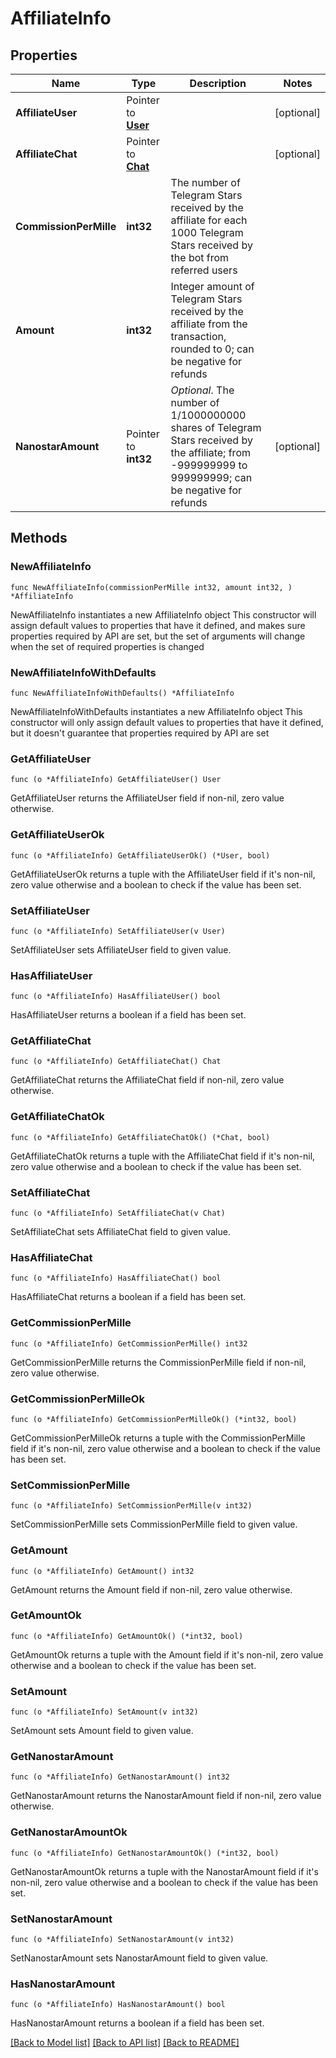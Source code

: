 # AffiliateInfo

## Properties

Name | Type | Description | Notes
------------ | ------------- | ------------- | -------------
**AffiliateUser** | Pointer to [**User**](User.md) |  | [optional] 
**AffiliateChat** | Pointer to [**Chat**](Chat.md) |  | [optional] 
**CommissionPerMille** | **int32** | The number of Telegram Stars received by the affiliate for each 1000 Telegram Stars received by the bot from referred users | 
**Amount** | **int32** | Integer amount of Telegram Stars received by the affiliate from the transaction, rounded to 0; can be negative for refunds | 
**NanostarAmount** | Pointer to **int32** | *Optional*. The number of 1/1000000000 shares of Telegram Stars received by the affiliate; from -999999999 to 999999999; can be negative for refunds | [optional] 

## Methods

### NewAffiliateInfo

`func NewAffiliateInfo(commissionPerMille int32, amount int32, ) *AffiliateInfo`

NewAffiliateInfo instantiates a new AffiliateInfo object
This constructor will assign default values to properties that have it defined,
and makes sure properties required by API are set, but the set of arguments
will change when the set of required properties is changed

### NewAffiliateInfoWithDefaults

`func NewAffiliateInfoWithDefaults() *AffiliateInfo`

NewAffiliateInfoWithDefaults instantiates a new AffiliateInfo object
This constructor will only assign default values to properties that have it defined,
but it doesn't guarantee that properties required by API are set

### GetAffiliateUser

`func (o *AffiliateInfo) GetAffiliateUser() User`

GetAffiliateUser returns the AffiliateUser field if non-nil, zero value otherwise.

### GetAffiliateUserOk

`func (o *AffiliateInfo) GetAffiliateUserOk() (*User, bool)`

GetAffiliateUserOk returns a tuple with the AffiliateUser field if it's non-nil, zero value otherwise
and a boolean to check if the value has been set.

### SetAffiliateUser

`func (o *AffiliateInfo) SetAffiliateUser(v User)`

SetAffiliateUser sets AffiliateUser field to given value.

### HasAffiliateUser

`func (o *AffiliateInfo) HasAffiliateUser() bool`

HasAffiliateUser returns a boolean if a field has been set.

### GetAffiliateChat

`func (o *AffiliateInfo) GetAffiliateChat() Chat`

GetAffiliateChat returns the AffiliateChat field if non-nil, zero value otherwise.

### GetAffiliateChatOk

`func (o *AffiliateInfo) GetAffiliateChatOk() (*Chat, bool)`

GetAffiliateChatOk returns a tuple with the AffiliateChat field if it's non-nil, zero value otherwise
and a boolean to check if the value has been set.

### SetAffiliateChat

`func (o *AffiliateInfo) SetAffiliateChat(v Chat)`

SetAffiliateChat sets AffiliateChat field to given value.

### HasAffiliateChat

`func (o *AffiliateInfo) HasAffiliateChat() bool`

HasAffiliateChat returns a boolean if a field has been set.

### GetCommissionPerMille

`func (o *AffiliateInfo) GetCommissionPerMille() int32`

GetCommissionPerMille returns the CommissionPerMille field if non-nil, zero value otherwise.

### GetCommissionPerMilleOk

`func (o *AffiliateInfo) GetCommissionPerMilleOk() (*int32, bool)`

GetCommissionPerMilleOk returns a tuple with the CommissionPerMille field if it's non-nil, zero value otherwise
and a boolean to check if the value has been set.

### SetCommissionPerMille

`func (o *AffiliateInfo) SetCommissionPerMille(v int32)`

SetCommissionPerMille sets CommissionPerMille field to given value.


### GetAmount

`func (o *AffiliateInfo) GetAmount() int32`

GetAmount returns the Amount field if non-nil, zero value otherwise.

### GetAmountOk

`func (o *AffiliateInfo) GetAmountOk() (*int32, bool)`

GetAmountOk returns a tuple with the Amount field if it's non-nil, zero value otherwise
and a boolean to check if the value has been set.

### SetAmount

`func (o *AffiliateInfo) SetAmount(v int32)`

SetAmount sets Amount field to given value.


### GetNanostarAmount

`func (o *AffiliateInfo) GetNanostarAmount() int32`

GetNanostarAmount returns the NanostarAmount field if non-nil, zero value otherwise.

### GetNanostarAmountOk

`func (o *AffiliateInfo) GetNanostarAmountOk() (*int32, bool)`

GetNanostarAmountOk returns a tuple with the NanostarAmount field if it's non-nil, zero value otherwise
and a boolean to check if the value has been set.

### SetNanostarAmount

`func (o *AffiliateInfo) SetNanostarAmount(v int32)`

SetNanostarAmount sets NanostarAmount field to given value.

### HasNanostarAmount

`func (o *AffiliateInfo) HasNanostarAmount() bool`

HasNanostarAmount returns a boolean if a field has been set.


[[Back to Model list]](../README.md#documentation-for-models) [[Back to API list]](../README.md#documentation-for-api-endpoints) [[Back to README]](../README.md)


